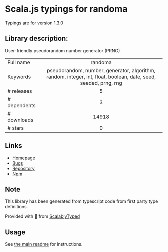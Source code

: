 
# Scala.js typings for randoma

Typings are for version 1.3.0

## Library description:
User-friendly pseudorandom number generator (PRNG)

|                    |                 |
| ------------------ | :-------------: |
| Full name          | randoma |
| Keywords           | pseudorandom, number, generator, algorithm, random, integer, int, float, boolean, date, seed, seeded, prng, rng |
| # releases         | 5 |
| # dependents       | 3 |
| # downloads        | 14918 |
| # stars            | 0 |

## Links
- [Homepage](https://github.com/sindresorhus/randoma#readme)
- [Bugs](https://github.com/sindresorhus/randoma/issues)
- [Repository](https://github.com/sindresorhus/randoma)
- [Npm](https://www.npmjs.com/package/randoma)
    


## Note
This library has been generated from typescript code from first party type definitions.

Provided with :purple_heart: from [ScalablyTyped](https://github.com/oyvindberg/ScalablyTyped)

## Usage
See [the main readme](../../readme.md) for instructions.


